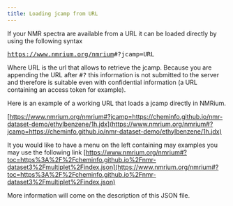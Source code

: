 ```yaml
---
title: Loading jcamp from URL
---
```


If your NMR spectra are available from a URL it can be loaded directly by using the following syntax

<kbd>https://www.nmrium.org/nmrium</kbd><kbd>#?jcamp=</kbd><kbd>URL</kbd>

Where URL is the url that allows to retrieve the jcamp. Because you are appending the URL
after <kbd>#?</kbd> this information is not submitted to the server and therefore is suitable
even with confidential information (a URL containing an access token for example).

Here is an example of a working URL that loads a jcamp directly in NMRium.

[https://www.nmrium.org/nmrium#?jcamp=https://cheminfo.github.io/nmr-dataset-demo/ethylbenzene/1h.jdx](https://www.nmrium.org/nmrium#?jcamp=https://cheminfo.github.io/nmr-dataset-demo/ethylbenzene/1h.jdx)

It you would like to have a menu on the left containing may examples you may use the following link
[https://www.nmrium.org/nmrium#?toc=https%3A%2F%2Fcheminfo.github.io%2Fnmr-dataset3%2Fmultiplet%2Findex.json](https://www.nmrium.org/nmrium#?toc=https%3A%2F%2Fcheminfo.github.io%2Fnmr-dataset3%2Fmultiplet%2Findex.json)

More information will come on the description of this JSON file.
